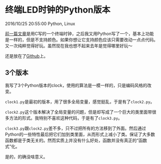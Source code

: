 # 终端LED时钟的Python版本
2016/10/25 20:55:00
Python, Linux


[前一篇文章][TermClock_C_link]是用C写的一个终端时钟，之后我又用Python写了一个，基本上功能是一样的，但是不支持颜色。如果你想让它支持颜色应该只需要改动一点点代码。
又一次纯粹觉得好玩。虽然现在我也想不起来去年是觉得哪里好玩～

还是放在了[Github][TermClock_Python_Github]上。


## 3个版本

我写了3个Python版本的clock，使用的算法是一模一样的，只是编码风格的改变。

`clock1.py`是最初的版本，用了很多全局变量，感觉挺乱，于是有了`clock2.py`。

`clock2.py`这个版本解决了全局变量的问题，但是却写成了一个巨大的类里面带很多方法的形式。我特别不喜欢这种代码，于是有了`clock3.py`。

`clock3.py`跟`clock2.py`差不多，只不过把所有的方法移到了外面。然后通过Python的一些特性最后把它们加到类里面，从而形式上减小了类。保证了大多数函数都是于类无关的。然而实质上并没有什么好处，函数并没有真正的“函数式”化。

是的，的确没啥意义。


[TermClock_C_link]: /TermClock_C.html
[TermClock_Python_Github]: https://github.com/madmuggle/TermClock_Python

